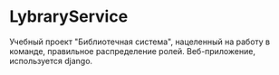 # LybraryService
Учебный проект "Библиотечная система", нацеленный на работу в команде, правильное распределение ролей. Веб-приложение, используется django.
